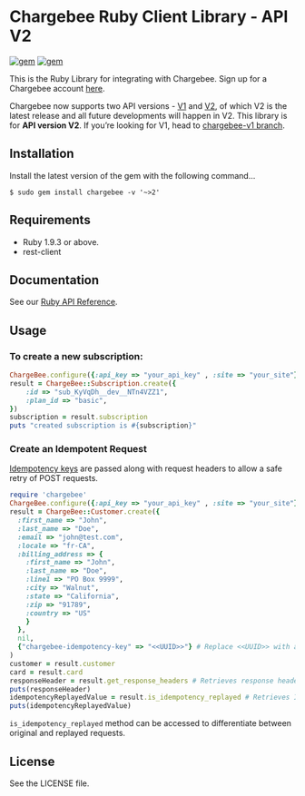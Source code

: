 # Chargebee Ruby Client Library - API V2

[![gem](https://img.shields.io/gem/v/chargebee.svg?maxAge=2592000)](https://rubygems.org/gems/chargebee)
[![gem](https://img.shields.io/gem/dtv/chargebee.svg?maxAge=2592000)](https://rubygems.org/gems/chargebee)

This is the Ruby Library for integrating with Chargebee. Sign up for a Chargebee account [here](https://www.chargebee.com).

Chargebee now supports two API versions - [V1](https://apidocs.chargebee.com/docs/api/v1) and [V2](https://apidocs.chargebee.com/docs/api), of which V2 is the latest release and all future developments will happen in V2. This library is for <b>API version V2</b>. If you’re looking for V1, head to [chargebee-v1 branch](https://github.com/chargebee/chargebee-ruby/tree/chargebee-v1).

## Installation

Install the latest version of the gem with the following command...

    $ sudo gem install chargebee -v '~>2'


## Requirements

* Ruby 1.9.3 or above.
* rest-client

## Documentation

See our [Ruby API Reference](https://apidocs.chargebee.com/docs/api?lang=ruby "API Reference").

## Usage

### To create a new subscription:

```ruby
ChargeBee.configure({:api_key => "your_api_key" , :site => "your_site"})
result = ChargeBee::Subscription.create({
	:id => "sub_KyVqDh__dev__NTn4VZZ1", 
	:plan_id => "basic", 
})
subscription = result.subscription
puts "created subscription is #{subscription}"
```

### Create an Idempotent Request

[Idempotency keys](https://apidocs.chargebee.com/docs/api/idempotency?prod_cat_ver=2) are passed along with request headers to allow a safe retry of POST requests. 

```ruby
require 'chargebee'
ChargeBee.configure({:api_key => "your_api_key" , :site => "your_site"})
result = ChargeBee::Customer.create({
  :first_name => "John",
  :last_name => "Doe",
  :email => "john@test.com",
  :locale => "fr-CA",
  :billing_address => {
    :first_name => "John",
    :last_name => "Doe",
    :line1 => "PO Box 9999",
    :city => "Walnut",
    :state => "California",
    :zip => "91789",
    :country => "US"
    }
  },
  nil,
  {"chargebee-idempotency-key" => "<<UUID>>"} # Replace <<UUID>> with a unique string
)
customer = result.customer
card = result.card
responseHeader = result.get_response_headers # Retrieves response headers
puts(responseHeader)
idempotencyReplayedValue = result.is_idempotency_replayed # Retrieves Idempotency replayed header value
puts(idempotencyReplayedValue)
```
`is_idempotency_replayed` method can be accessed to differentiate between original and replayed requests.

## License

See the LICENSE file.

